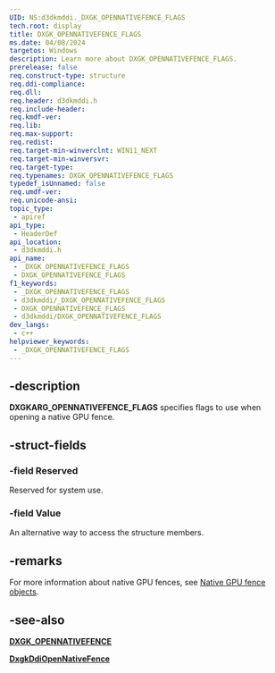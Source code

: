```yaml
---
UID: NS:d3dkmddi._DXGK_OPENNATIVEFENCE_FLAGS
tech.root: display
title: DXGK_OPENNATIVEFENCE_FLAGS
ms.date: 04/08/2024
targetos: Windows
description: Learn more about DXGK_OPENNATIVEFENCE_FLAGS.
prerelease: false
req.construct-type: structure
req.ddi-compliance: 
req.dll: 
req.header: d3dkmddi.h
req.include-header: 
req.kmdf-ver: 
req.lib: 
req.max-support: 
req.redist: 
req.target-min-winverclnt: WIN11_NEXT
req.target-min-winversvr: 
req.target-type: 
req.typenames: DXGK_OPENNATIVEFENCE_FLAGS
typedef_isUnnamed: false
req.umdf-ver: 
req.unicode-ansi: 
topic_type:
 - apiref
api_type:
 - HeaderDef
api_location:
 - d3dkmddi.h
api_name:
 - _DXGK_OPENNATIVEFENCE_FLAGS
 - DXGK_OPENNATIVEFENCE_FLAGS
f1_keywords:
 - _DXGK_OPENNATIVEFENCE_FLAGS
 - d3dkmddi/_DXGK_OPENNATIVEFENCE_FLAGS
 - DXGK_OPENNATIVEFENCE_FLAGS
 - d3dkmddi/DXGK_OPENNATIVEFENCE_FLAGS
dev_langs:
 - c++
helpviewer_keywords:
 - _DXGK_OPENNATIVEFENCE_FLAGS
---
```


## -description

**DXGKARG_OPENNATIVEFENCE_FLAGS** specifies flags to use when opening a native GPU fence.

## -struct-fields

### -field Reserved

Reserved for system use.

### -field Value

An alternative way to access the structure members.

## -remarks

For more information about native GPU fences, see [Native GPU fence objects](/windows-hardware/drivers/display/native-gpu-fence-objects.md).

## -see-also

[**DXGK_OPENNATIVEFENCE**](d3dkmddi-dxgk_opennativefence.md)

[**DxgkDdiOpenNativeFence**](nc-d3dkmddi-dxgkddi_opennativefence.md)
